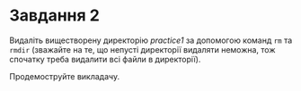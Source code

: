# Завдання 2

Видаліть виществорену директорію *practice1* за допомогою команд `rm` та `rmdir` (зважайте на те, що непусті директорії видаляти неможна, тож спочатку треба видалити всі файли в директорії). 

Продемоструйте викладачу.
